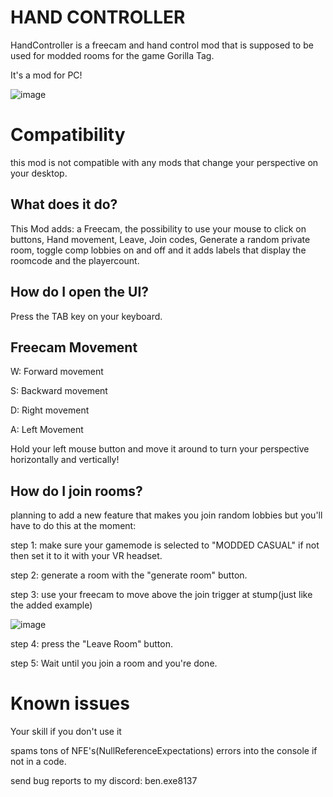 # HAND CONTROLLER

HandController is a freecam and hand control mod that is supposed to be used for modded rooms for the game Gorilla Tag.

It's a mod for PC!

![image](https://github.com/user-attachments/assets/02ced825-99d5-4141-a38e-4a24736a8e6c)
# Compatibility

this mod is not compatible with any mods that change your perspective on your desktop.
## What does it do?
This Mod adds: a Freecam, the possibility to use your mouse to click on buttons, Hand movement, Leave, Join codes, Generate a random private room, toggle comp lobbies on and off and it adds labels that display the roomcode and the playercount.

## How do I open the UI?
Press the TAB key on your keyboard.

## Freecam Movement

W: Forward movement

S: Backward movement

D: Right movement

A: Left Movement


Hold your left mouse button and move it around to turn your perspective horizontally and vertically!

## How do I join rooms?
planning to add a new feature that makes you join random lobbies but you'll have to do this at the moment:

step 1: make sure your gamemode is selected  to "MODDED CASUAL" if not then set it to it with your VR headset.

step 2: generate a room with the "generate room" button.

step 3: use your freecam to move above the join trigger at stump(just like the added example)

![image](https://github.com/user-attachments/assets/de7ddeb5-66e6-4fbf-b5af-0c4e28131ccb)



step 4: press the "Leave Room" button.

step 5: Wait until you join a room and you're done.

# Known issues
Your skill if you don't use it

spams tons of NFE's(NullReferenceExpectations) errors into the console if not in a code.

send bug reports to my discord: ben.exe8137
